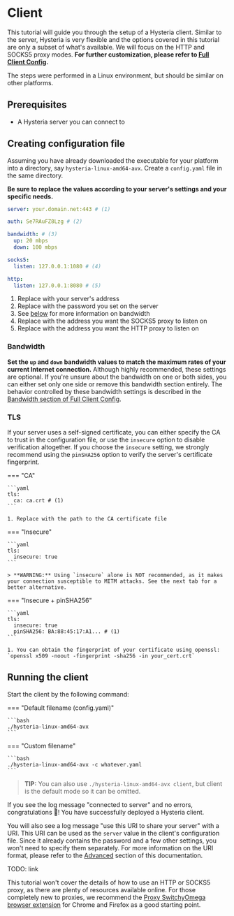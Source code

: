 # Client

This tutorial will guide you through the setup of a Hysteria client. Similar to the server, Hysteria is very flexible and the options covered in this tutorial are only a subset of what's available. We will focus on the HTTP and SOCKS5 proxy modes. **For further customization, please refer to [Full Client Config](../advanced/Full-Client-Config.md).**

The steps were performed in a Linux environment, but should be similar on other platforms.

## Prerequisites

- A Hysteria server you can connect to

## Creating configuration file

Assuming you have already downloaded the executable for your platform into a directory, say `hysteria-linux-amd64-avx`. Create a `config.yaml` file in the same directory.

**Be sure to replace the values according to your server's settings and your specific needs.**

```yaml
server: your.domain.net:443 # (1)

auth: Se7RAuFZ8Lzg # (2)

bandwidth: # (3)
  up: 20 mbps
  down: 100 mbps

socks5:
  listen: 127.0.0.1:1080 # (4)

http:
  listen: 127.0.0.1:8080 # (5)
```

1. Replace with your server's address
2. Replace with the password you set on the server
3. See [below](#bandwidth) for more information on bandwidth
4. Replace with the address you want the SOCKS5 proxy to listen on
5. Replace with the address you want the HTTP proxy to listen on

### Bandwidth

**Set the `up` and `down` bandwidth values to match the maximum rates of your current Internet connection.** Although highly recommended, these settings are optional. If you're unsure about the bandwidth on one or both sides, you can either set only one side or remove this bandwidth section entirely. The behavior controlled by these bandwidth settings is described in the [Bandwidth section of Full Client Config](../advanced/Full-Client-Config.md#bandwidth).

### TLS

If your server uses a self-signed certificate, you can either specify the CA to trust in the configuration file, or use the `insecure` option to disable verification altogether. If you choose the `insecure` setting, we strongly recommend using the `pinSHA256` option to verify the server's certificate fingerprint.

=== "CA"

    ```yaml
    tls:
      ca: ca.crt # (1)
    ```

    1. Replace with the path to the CA certificate file

=== "Insecure"

    ```yaml
    tls:
      insecure: true
    ```

    > **WARNING:** Using `insecure` alone is NOT recommended, as it makes your connection susceptible to MITM attacks. See the next tab for a better alternative.

=== "Insecure + pinSHA256"

    ```yaml
    tls:
      insecure: true
      pinSHA256: BA:88:45:17:A1... # (1)
    ```

    1. You can obtain the fingerprint of your certificate using openssl: `openssl x509 -noout -fingerprint -sha256 -in your_cert.crt`

## Running the client

Start the client by the following command:

=== "Default filename (config.yaml)"

    ```bash
    ./hysteria-linux-amd64-avx
    ```

=== "Custom filename"

    ```bash
    ./hysteria-linux-amd64-avx -c whatever.yaml
    ```

> **TIP:** You can also use `./hysteria-linux-amd64-avx client`, but client is the default mode so it can be omitted.

If you see the log message "connected to server" and no errors, congratulations 🎉! You have successfully deployed a Hysteria client.

You will also see a log message "use this URI to share your server" with a URI. This URI can be used as the `server` value in the client's configuration file. Since it already contains the password and a few other settings, you won't need to specify them separately. For more information on the URI format, please refer to the [Advanced](#advanced) section of this documentation.

TODO: link

This tutorial won't cover the details of how to use an HTTP or SOCKS5 proxy, as there are plenty of resources available online. For those completely new to proxies, we recommend the [Proxy SwitchyOmega browser extension](https://chrome.google.com/webstore/detail/proxy-switchyomega/padekgcemlokbadohgkifijomclgjgif) for Chrome and Firefox as a good starting point.
